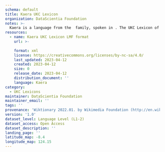 ```yaml
---
schema: default
title: Kaera UKC Lexicon
organization: DataScientia Foundation
notes: >-
  Kaera is a language from the  family, spoken in . The UKC Lexicon of Kaera is represented as a lexico-semantic network. It consists of words, word senses, synsets, as well as sense-level and synset-level relationships.
resources:
  - name: Kaera UKC Lexicon LMF format
    url: >-
      
    format: xml
    license: https://creativecommons.org/licenses/by-nc-sa/4.0/
    last_updated: 2023-04-12
    created: 2023-04-12
    size: 0
    release_date: 2023-04-12
    distribution_document: ''
    language: Kaera
category:
  - UKC Lexicons
maintainer: DataScientia Foundation
maintainer_email: ''
tags: ''
provenance: 'Wiktionary 2022.01. by Wikimedia Foundation (http://en.wiktionary.org); Princeton WordNet 2.1 by Princeton University (https://wordnet.princeton.edu)'
version: '1.0'
dataset_level: Language Level (L1-2)
dataset_access: Open Access
dataset_description: ''
landing_page: ''
latitude_map: -8.4
longitude_map: 124.15
---
```

